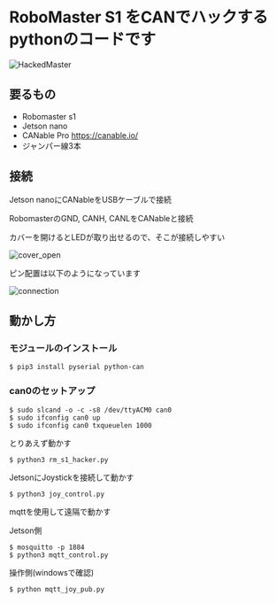# RoboMaster S1 をCANでハックするpythonのコードです

![HackedMaster](https://github.com/sgrsn/robomaster_can_hack/blob/main/images/HackedMaster.jpg)

## 要るもの

- Robomaster s1
- Jetson nano
- CANable Pro https://canable.io/
- ジャンパー線3本

## 接続

Jetson nanoにCANableをUSBケーブルで接続

RobomasterのGND, CANH, CANLをCANableと接続

カバーを開けるとLEDが取り出せるので、そこが接続しやすい

![cover_open](https://github.com/sgrsn/robomaster_can_hack/blob/main/images/cover_open.jpg)

ピン配置は以下のようになっています

![connection](https://github.com/sgrsn/robomaster_can_hack/blob/main/images/connection.PNG)

## 動かし方

### モジュールのインストール

```
$ pip3 install pyserial python-can
```

### can0のセットアップ

```
$ sudo slcand -o -c -s8 /dev/ttyACM0 can0
$ sudo ifconfig can0 up
$ sudo ifconfig can0 txqueuelen 1000
```

とりあえず動かす

```
$ python3 rm_s1_hacker.py
```

JetsonにJoystickを接続して動かす

```
$ python3 joy_control.py
```

mqttを使用して遠隔で動かす

Jetson側

```
$ mosquitto -p 1884
$ python3 mqtt_control.py
```

操作側(windowsで確認)

```
$ python mqtt_joy_pub.py
```